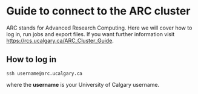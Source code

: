 # Guide to connect to the ARC cluster
ARC stands for Advanced Research Computing. Here we will cover how to log in, run jobs and export files. If you want further information visit https://rcs.ucalgary.ca/ARC_Cluster_Guide.
## How to log in
```
ssh username@arc.ucalgary.ca
```
where the **username** is your University of Calgary username. 
